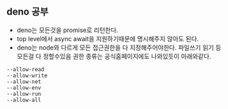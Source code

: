 ## deno 공부

-   deno는 모든것을 promise로 리턴한다.
-   top level에서 async await을 지원하기때문에 명시해주지 않아도 된다.
-   deno는 node와 다르게 모든 접근권한을 다 지정해주어야한다. 파일쓰기 읽기 등 모든걸 다 정할수있음 권한 종류는 공식홈페이지에도 나와있듯이 아래와같다.

```
--allow-read
--allow-write
--allow-net
--allow-env
--allow-run
--allow-all
```
